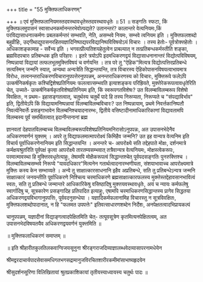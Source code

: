+++
title = "55 मुक्तिफलाधिकरणम्"

+++
॥ एवं मुक्त्तिफलानियमस्तदवस्थावधृतेस्तदवस्थावधृतेः ॥ 51 ॥ सङ्गतिः स्फटा, किं मुक्त्तिफलमुपासनं स्वासाधनकर्मानन्तरभेवोत्पद्यते? उतानन्तरं? कालान्तरे वेत्यनियमः,किं परविद्यासाधनात्कर्मणः प्रबलकर्मन्तरं सम्भवति, नेति, असम्भवे नियमः, सम्भवे त्वनियम इति । मुक्त्तिफलशब्दो बहुव्रीहिः, उद्गीथाद्युपासनरहितयज्ञादिनिष्पाद्यपरविद्यानिष्पविविषयोऽयं विचारः । तस्य हेतोः- पूर्वत्रोक्त्तहेतोः । अधिकाशङ्कामाह - सर्वेभ्य इति । भगवत्प्रीत्यतिशयहेतुत्वेन प्राबल्यात् न तत्प्रतिबन्धकर्मस्तीति शङ्का, ब्रह्मविदपचारः प्रतिबन्धक इति परिहारः । इतरे त्रयोऽपि इदमधिकरणद्वयं विद्यासाधनानान्तरं विद्योत्पविविषयम्, निष्पन्नायां विद्यायां तत्फलभूतमुक्त्तिविषयं च वर्णयन्ति । तत्र परे तु "ऐहिक"मित्यत्र विद्योत्पत्तिरप्रतिबन्धे सत्यस्मिन् जन्मनि स्यात्, अन्यथा अन्यत्रेति सिद्धान्तयन्ति, तत्र विचारस्य ऐहिकोपासनविषयत्वाभावमात्र विरोधः, तत्त्वनन्तराधिकरणविचारानुपपत्तेरनुपपन्नम्, अनन्तराधिकरणस्य को विचारः, मुक्त्तिरूपे फलेऽपि उत्कर्षनिकर्षकृतः कश्चिद्विशेषप्रतिनियमः फलत्वात्सम्भवति इत्याशङ्कय परिह्रियते, मुक्त्तेरेकरूपत्वावधृतेरिति चेत्, उच्यते- उत्कर्षनिकर्षकृतविशेषप्रतिनियम इति, किं स्वरूपगतविशेषः? उत विलम्बाविलम्बरूप विशेषो विवक्षितः, न प्रथमः- इहासङ्गतत्वात्, चतुर्थस्य चतुर्थे पादे हि तस्य निरूप्यता, निरूप्यते च "संपद्याविर्भाव" इति, द्वितीयेऽपि किं विद्यायामनिष्पन्नायां विलम्बाविलम्बविचारः? उत निष्पन्नायाम्, प्रथमे निवर्त्तकानिष्पतौ निवर्त्यनिवर्त्तेः प्रसङ्गाभावेन विलम्बनिश्चयादनारम्भः, द्वितीये वसिष्टादीनामाधिकारिकाणां विद्यावतामपि विलम्बस्य पूर्वं समर्थितत्वात् इदानीन्तनानां ब्रह्म

ज्ञानवतां देहपातविलम्बाच्च विलम्बाविलम्बरूपविशेषप्रतिनियमनिरासोऽनुपपन्नः, अत उपासनभेदेनैव अधिकरणवर्णनं युक्त्तम् । अपरे तु विद्याफलमात्मापरोक्ष्यं किमिहैव जन्मनि? उत इह वान्यत्र वेत्यनिम इति विचार्य पूर्वाधिकरणेनानियम इति सिद्धान्तयन्ति । अनन्तरे च- आपरोक्ष्ये सति तद्देहपाते मोक्षः, दर्शनमात्रे कर्मक्षयश्रुतरिति पूर्वपक्षं कृत्वा आपरोक्ष्ये तारतम्यसम्भवात् तत्रैवान्यत्र वेत्यनियमः, मोक्षस्त्वेकरूपः, परमात्मावस्था हि मुक्त्तिरवधृतेत्याहुः, तेषामपि मोक्षैकरूपत्वं सिद्धान्तश्चेत् पूर्वपदसङ्गतिः पुनरुक्त्तिश्च । विलम्बाविलम्बसम्भवे निरूप्ये "यावदधिकार"मित्यनेन गतार्थत्वादनारम्भणीयता, संशयाभावाच्च आपरोक्ष्यमात्रे मुक्त्तिः कस्य केन सम्भाव्यते । अन्ये तु साक्षात्कारसाधनानि इहैव अप्रतिबन्धे, सति तु प्रतिबन्धेऽन्यत्र जन्मनि साक्षात्कारं जनयन्तीति पूर्वाधिकरणे निश्चित्य चरमाधिकरणे ब्रह्मसाक्षात्कारफलस्य मुक्त्तेस्तद्देहावसानभावित्वं स्वतः, सति तु प्रतिबन्धे जन्मान्तरे आधिकारिकेषु वसिष्ठादिषु मुक्त्तयवस्थावधृतेः, अयं च न्यायः कर्मफलेषु स्वार्गादिषु च, सूत्रकारेण प्रसङ्गादिह प्रतिपादित इत्याहुः, एषामपि चरमाधिकरणसिद्धान्तस्य प्रागेव सिद्धतया अधिकरणद्वयविभागानुपपत्तिः, पूर्ववदनुसन्धेया । यज्ञादिकर्मफलानामिह विचारस्तु न सूत्रविवक्षितः, मुक्त्तिफलशब्दोपादानात्, न हि "फलमत उपपत्तेः" इतिवत्साधारणशब्देन निर्देशः, अनपेक्षतत्वादभिप्रायकल्पं

चानुपपन्नम्, यज्ञादीनां विद्याङ्गत्वादपेक्षितमिति चेत्- तत्पूवसूत्रेण कृतमित्यनपेक्षितत्वम्, अत उपासनभेदविषयतयैव अधिकरणद्वयवर्णनं युक्त्तमिति ॥

॥ मुक्त्तिफलाधिकरणं समाप्तम् ॥

॥ इति श्रीहारीतकुलतिलकवाग्विजयसूनुना श्रीरङ्गराजदिव्याज्ञालब्धवेदव्यासापरनामधेयेन

श्रीमद्वरदाचार्यपादसेवासमधिगतभगसद्रामानुजविरचितशारीरकमीमांसाभाष्यहृदयेन

श्रीसुदर्शनसूरिणा विलिखितायां श्रुतप्रकाशिकायां तृतीयस्याध्यायस्य चतुर्थः पादः ॥

